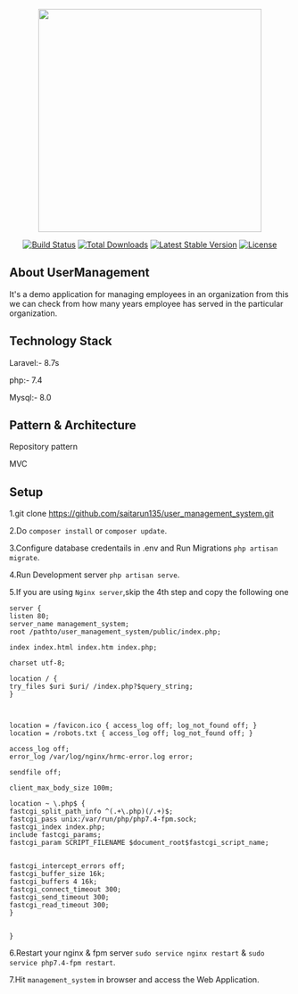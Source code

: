 <p align="center"><a href="https://laravel.com" target="_blank"><img src="https://raw.githubusercontent.com/laravel/art/master/logo-lockup/5%20SVG/2%20CMYK/1%20Full%20Color/laravel-logolockup-cmyk-red.svg" width="400"></a></p>

<p align="center">
<a href="https://travis-ci.org/laravel/framework"><img src="https://travis-ci.org/laravel/framework.svg" alt="Build Status"></a>
<a href="https://packagist.org/packages/laravel/framework"><img src="https://img.shields.io/packagist/dt/laravel/framework" alt="Total Downloads"></a>
<a href="https://packagist.org/packages/laravel/framework"><img src="https://img.shields.io/packagist/v/laravel/framework" alt="Latest Stable Version"></a>
<a href="https://packagist.org/packages/laravel/framework"><img src="https://img.shields.io/packagist/l/laravel/framework" alt="License"></a>
</p>

## About UserManagement

It's a demo application for managing employees in an organization from this we can check from how many years employee has served in the particular organization.
## Technology Stack
Laravel:- 8.7s

php:- 7.4

Mysql:- 8.0

## Pattern & Architecture
Repository pattern

MVC

## Setup
1.git clone https://github.com/saitarun135/user_management_system.git

2.Do `composer install` or `composer update`.

3.Configure database credentails in .env and Run Migrations `php artisan migrate`.

4.Run Development server `php artisan serve`.

5.If you are using `Nginx server`,skip the 4th step and copy the following one

```
server {
listen 80;
server_name management_system;
root /pathto/user_management_system/public/index.php;

index index.html index.htm index.php;

charset utf-8;

location / {
try_files $uri $uri/ /index.php?$query_string;
}



location = /favicon.ico { access_log off; log_not_found off; }
location = /robots.txt { access_log off; log_not_found off; }

access_log off;
error_log /var/log/nginx/hrmc-error.log error;

sendfile off;

client_max_body_size 100m;

location ~ \.php$ {
fastcgi_split_path_info ^(.+\.php)(/.+)$;
fastcgi_pass unix:/var/run/php/php7.4-fpm.sock;
fastcgi_index index.php;
include fastcgi_params;
fastcgi_param SCRIPT_FILENAME $document_root$fastcgi_script_name;


fastcgi_intercept_errors off;
fastcgi_buffer_size 16k;
fastcgi_buffers 4 16k;
fastcgi_connect_timeout 300;
fastcgi_send_timeout 300;
fastcgi_read_timeout 300;
}


}

```

6.Restart your nginx & fpm server `sudo service nginx restart` & `sudo service php7.4-fpm restart`.

7.Hit `management_system` in browser and access the Web Application.
